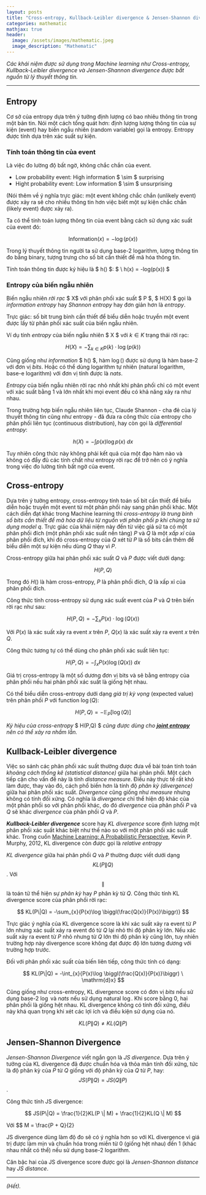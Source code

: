 ```yaml
---
layout: posts
title: "Cross-entropy, Kullback-Leibler divergence & Jensen-Shannon divergence"
categories: mathematic
mathjax: true
header:
  image: /assets/images/mathematic.jpeg
  image_description: "Mathematic"
---
```


*Các khái niệm được sử dụng trong Machine learning như Cross-entropy, Kullback-Leibler divergence và 
Jensen-Shannon divergence được bắt nguồn từ lý thuyết thông tin.*

---

## Entropy

Cơ sở của entropy dựa trên ý tưởng định lượng có bao nhiêu thông tin trong một bản tin. Nói một cách tổng quát hơn: 
định lượng lượng thông tin của sự kiện (event) hay biến ngẫu nhiên (random variable) gọi là entropy. 
Entropy được tính dựa trên xác suất sự kiện.

### Tính toán thông tin của event

Là việc đo lường độ bất ngờ, không chắc chắn của event.

- Low probability event: High information $ \sim $ surprising
- Hight probability event: Low information $ \sim $ unsurprising

(Nói thêm về ý nghĩa trực giác: một event không chắc chắn (unlikely event) được xảy ra sẽ cho nhiều thông tin hơn 
việc biết một sự kiện chắc chắn (likely event) được xảy ra).

Ta có thể tính toán lượng thông tin của event bằng cách sử dụng xác suất của event đó:

$$ \mathrm{Information}(x) = -\log (p(x)) $$ 

Trong lý thuyết thông tin người ta sử dụng base-2 logarithm, lượng thông tin đo bằng binary, tượng trưng cho số bit 
cần thiết để mã hóa thông tin.

Tính toán thông tin được ký hiệu là $ h() $: $ \ h(x) = -log(p(x)) $

### Entropy của biến ngẫu nhiên

Biến ngẫu nhiên *rời rạc* $ X$ với phân phối xác suất $ P $, $ H(X) $ gọi là *information entropy* hay *Shannon entropy* 
hay đơn giản hơn là *entropy*.

Trực giác: số bit trung bình cần thiết để biểu diễn hoặc truyền một event được lấy từ phân phối xác suất của biến 
ngẫu nhiên.

Ví dụ tính *entropy* của biến ngẫu nhiên $ X $ với $k \in K$ trạng thái rời rạc:

$$ H(X) = - \sum_{k\in K} p(k)\cdot \log (p(k)) $$

Cũng giống như *information* $ h() $, hàm $\log ()$ được sử dụng là hàm base-2 với đơn vị *bits*. Hoặc có thể dùng 
logarithm tự nhiên (natural logarithm, base-e logarithm) với đơn vị tính được là *nats*.

*Entropy* của biến ngẫu nhiên rời rạc nhỏ nhất khi phân phối chỉ có một event với xác suất bằng 1 và lớn nhất khi 
mọi event đều có khả năng xảy ra như nhau.

Trong trường hợp biến ngẫu nhiên liên tục, Claude Shannon - cha đẻ của lý thuyết thông tin cũng như entropy - 
đã đưa ra công thức của entropy cho phân phối liên tục (continuous distribution), hay còn gọi là *differential entropy*:

$$ h(X) = - \int{p(x)\log p(x) \ dx} $$

Tuy nhiên công thức này không phải kết quả của một đạo hàm nào và không có đẩy đủ các tính chất như entropy rời rạc để 
trở nên có ý nghĩa trong việc đo lường tính bất ngờ của event.

## Cross-entropy

Dựa trên ý tưởng entropy, cross-entropy tính toán số bit cần thiết để biểu diễn hoặc truyền một event từ một 
phân phối này sang phân phối khác. Một cách diễn đạt khác trong Machine learning thì *cross-entropy là trung bình 
số bits cần thiết để mã hóa dữ liệu từ nguồn với phân phối $p$ khi chúng ta sử dụng model $q$*. Trực giác của khái niệm 
này đến từ việc giả sử ta có một phân phối đích (một phân phối xác suất nền tảng) $P$ và $Q$ là một *xấp xỉ* của phân phối 
đích, khi đó cross-entropy của $Q$ xét từ $P$ là số bits cần thêm để biểu diễn một sự kiện nếu dùng $Q$ thay vì $P$.

Cross-entropy giữa hai phân phối xác suất $Q$ và $P$ được viết dưới dạng:

$$ H(P,Q) $$

Trong đó $H()$ là hàm cross-entropy, $P$ là phân phối đích, $Q$ là xấp xỉ của phân phối đích.

Công thức tính cross-entropy sử dụng xác suất event của $P$ và $Q$ trên biến rời rạc như sau:

$$ H(P,Q) = -\sum_{x}P(x) \cdot \log (Q(x)) $$

Với $P(x)$ là xác suất xảy ra event $x$ trên $P$, $Q(x)$ là xác suất xảy ra event $x$ trên $Q$.

Công thức tương tự có thể dùng cho phân phối xác suất liên tục:

$$ H(P,Q) = -\int_{x}P(x)\log (Q(x)) \ dx$$

Giá trị cross-entropy là một số dương đơn vị bits và sẽ bằng entropy của phân phối nếu hai phân phối xác suất là giống 
hệt nhau. 

Có thể biểu diễn cross-entropy dưới dạng *giá trị kỳ vọng* (expected value) trên phân phối $P$ với function $\log (Q)$:

$$ H(P,Q) = -\mathbb{E}_P[\log(Q)] $$

*Ký hiệu của cross-entropy* $ H(P,Q) $ *cũng được dùng cho [**joint entropy**](https://en.wikipedia.org/wiki/Joint_entropy) 
nên có thể xảy ra nhầm lẫn.*

## Kullback-Leibler divergence

Việc so sánh các phân phối xác suất thường được đưa về bài toán tính toán *khoảng cách thống kê (statistical distance)* 
giữa hai phân phối. Một cách tiếp cận cho vấn đề này là tính *distance measure*. Điều này thực tế rất khó làm được, 
thay vào đó, cách phổ biến hơn là tính độ *phân kỳ (divergence)* giữa hai phân phối xác suất. *Divergence* cũng giống như 
*measure* nhưng không có tính đối xứng. Có nghĩa là *divergence* chỉ thể hiện độ khác của một phân phối so với phân phối 
khác, do đó *divergence* của phân phối $P$ và $Q$ sẽ khác *divergence* của phân phối $Q$ và $P$.

***Kullback-Leibler divergence*** score hay *KL divergence* score định lượng một phân phối xác suất khác biệt như thế 
nào so với một phân phối xác suất khác. 
Trong cuốn [Machine Learning: A Probabilistic Perspective](https://probml.github.io/pml-book/book0.html), 
Kevin P. Murphy, 2012, KL divergence còn được gọi là *relative entropy*

*KL divergence* giữa hai phân phối $Q$ và $P$ thường được viết dưới dạng $$ KL(P \| Q) $$. Với $$\|$$ là toán tử thể hiện 
sự *phân kỳ* hay $P$ phân kỳ từ $Q$. Công thức tính KL divergence score của phân phối rời rạc:

$$ KL(P\|Q) = -\sum_{x}{P(x)\log \biggl(\frac{Q(x)}{P(x)}\biggr)} $$

Trực giác ý nghĩa của KL divergence score là khi xác suất xảy ra event từ $P$ lớn nhưng xác suất xảy ra event đó từ $Q$ 
lại nhỏ thì độ phân kỳ lớn. Nếu xác suất xảy ra event từ $P$ nhỏ nhưng từ $Q$ lớn thì độ phân kỳ cũng lớn, tuy nhiên 
trường hợp này divergence score không đạt được độ lớn tương đương với trường hợp trước.

Đối với phân phối xác suất của biến liên tiếp, công thức tính có dạng:

$$ KL(P\|Q) = -\int_{x}{P(x)\log \biggl(\frac{Q(x)}{P(x)}\biggr) \ \mathrm{d}x} $$

Cũng giống như cross-entropy, KL divergence score có đơn vị *bits* nếu sử dụng base-2 $\log$ và *nats* nếu sử dụng 
natural $\log$. Khi score bằng $0$, hai phân phối là giống hệt nhau. KL divergence không có tính đối xứng, điều này 
khá quan trọng khi xét các lợi ích và điều kiện sử dụng của nó.

$$ KL(P\|Q) \neq KL(Q\|P) $$

## Jensen-Shannon Divergence

*Jensen-Shannon Divergence* viết ngắn gọn là *JS divergence*. Dựa trên ý tưởng của KL divergence đã được chuẩn hóa và thỏa mãn tính đối xứng, tức là độ phân kỳ của $P$ từ $Q$ giống với độ phân kỳ 
của $Q$ từ $P$, hay: $$ JS(P\|Q) = JS(Q\|P) $$.

Công thức tính JS divergence:

$$ JS(P\|Q) = \frac{1}{2}KL(P \| M) + \frac{1}{2}KL(Q \| M) $$

Với $$ M = \frac{P + Q}{2}

JS divergence dùng làm độ đo sẽ có ý nghĩa hơn so với KL divergence vì giá trị được làm mịn và chuẩn hóa trong miền từ 
0 (giống hệt nhau) đến 1 (khác nhau nhất có thể) nếu sử dụng base-2 logarithm.

Căn bậc hai của JS divergence score được gọi là *Jensen-Shannon distance* hay *JS distance*.

---

*(Hết).*
